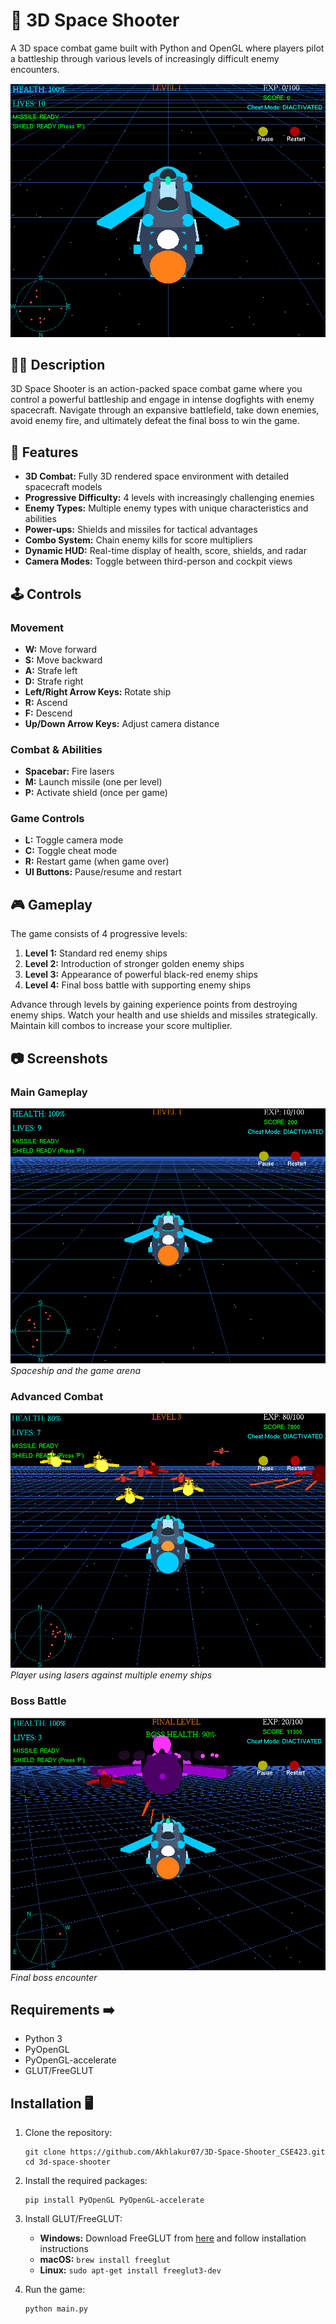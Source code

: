 # 🚀 3D Space Shooter

A 3D space combat game built with Python and OpenGL where players pilot a battleship through various levels of increasingly difficult enemy encounters.

![3D Space Shooter](assets/Screenshot%202025-05-03%20023250.png)

## 👨‍🚀 Description

3D Space Shooter is an action-packed space combat game where you control a powerful battleship and engage in intense dogfights with enemy spacecraft. Navigate through an expansive battlefield, take down enemies, avoid enemy fire, and ultimately defeat the final boss to win the game.

## 🌌 Features

- **3D Combat:** Fully 3D rendered space environment with detailed spacecraft models
- **Progressive Difficulty:** 4 levels with increasingly challenging enemies
- **Enemy Types:** Multiple enemy types with unique characteristics and abilities
- **Power-ups:** Shields and missiles for tactical advantages
- **Combo System:** Chain enemy kills for score multipliers
- **Dynamic HUD:** Real-time display of health, score, shields, and radar
- **Camera Modes:** Toggle between third-person and cockpit views

## 🕹️ Controls

### Movement

- **W:** Move forward
- **S:** Move backward
- **A:** Strafe left
- **D:** Strafe right
- **Left/Right Arrow Keys:** Rotate ship
- **R:** Ascend
- **F:** Descend
- **Up/Down Arrow Keys:** Adjust camera distance

### Combat & Abilities

- **Spacebar:** Fire lasers
- **M:** Launch missile (one per level)
- **P:** Activate shield (once per game)

### Game Controls

- **L:** Toggle camera mode
- **C:** Toggle cheat mode
- **R:** Restart game (when game over)
- **UI Buttons:** Pause/resume and restart

## 🎮 Gameplay

The game consists of 4 progressive levels:

1. **Level 1:** Standard red enemy ships
2. **Level 2:** Introduction of stronger golden enemy ships
3. **Level 3:** Appearance of powerful black-red enemy ships
4. **Level 4:** Final boss battle with supporting enemy ships

Advance through levels by gaining experience points from destroying enemy ships. Watch your health and use shields and missiles strategically. Maintain kill combos to increase your score multiplier.

## 📷 Screenshots

### Main Gameplay

![Gameplay Screenshot](assets/Screenshot%202025-05-03%20022423.png)
_Spaceship and the game arena_

### Advanced Combat

![Combat Screenshot](assets/Screenshot%202025-05-03%20022840.png)
_Player using lasers against multiple enemy ships_

### Boss Battle

![Boss Battle Screenshot](assets/Screenshot%202025-05-03%20022953.png)
_Final boss encounter_

## Requirements ➡️

- Python 3
- PyOpenGL
- PyOpenGL-accelerate
- GLUT/FreeGLUT

## Installation 🖥️

1. Clone the repository:

   ```
   git clone https://github.com/Akhlakur07/3D-Space-Shooter_CSE423.git
   cd 3d-space-shooter
   ```

2. Install the required packages:

   ```
   pip install PyOpenGL PyOpenGL-accelerate
   ```

3. Install GLUT/FreeGLUT:

   - **Windows:** Download FreeGLUT from [here](http://freeglut.sourceforge.net/) and follow installation instructions
   - **macOS:** `brew install freeglut`
   - **Linux:** `sudo apt-get install freeglut3-dev`

4. Run the game:
   ```
   python main.py
   ```
